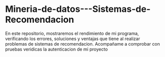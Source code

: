 # Mineria-de-datos---Sistemas-de-Recomendacion
En este repositorio, mostraremos el rendimiento de mi programa, verificando los errores, soluciones y ventajas que tiene al realizar problemas de sistemas de recomendacion. Acompañame a comprobar con pruebas veridicas la autenticacion de mi proyecto
